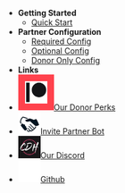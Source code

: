 <!-- docs/_sidebar.md -->

- **Getting Started**
    - [Quick Start](/quickstart)
- **Partner Configuration**
    - [Required Config](/require-config)
    - [Optional Config](/optional-config)
    - [Donor Only Config](/donor-config)
- **Links**
- [<img src="./_media/icons/Digital-Patreon-Logo_Black.png" width="40" style="padding:12px;background-color:#FF424D">Our Donor Perks](https://www.patreon.com/cessumdevelopment?fan_landing=true)
- [<img src="./_media/pb/pb_icon.png" width="40">Invite Partner Bot](https://discord.com/api/oauth2/authorize?client_id=398601531525562369&permissions=536964113&scope=bot%20applications.commands)
- [<img src="./_media/pb/cdh_icon.png" width="40">Our Discord](https://discord.gg/ReAYqQN)
- [<img src="./_media/icons/GitHub-Mark-Light-32px.png" width="40">Github](https://github.com/Soyvolon/CloudNineBot)